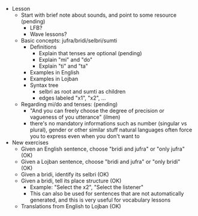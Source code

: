 * Lesson
    * Start with brief note about sounds, and point to some resource (pending)
      * LFB?
      * Wave lessons?
    * Basic concepts: jufra/bridi/selbri/sumti
        * Definitions
            * Explain that tenses are optional (pending)
            * Explain "mi" and "do"
            * Explain "ti" and "ta"
        * Examples in English
        * Examples in Lojban
        * Syntax tree
            * selbri as root and sumti as children
            * edges labeled "x1", "x2", ...
    * Regarding mi/do and tenses: (pending)
        * "And you can freely choose the degree of precision or vagueness of you utterance" (ilmen)
        * there's no mandatory informations such as number (singular vs plural), gender or other similar stuff natural languages often force you to express even when you don't want to
* New exercises
    * Given an English sentence, choose "bridi and jufra" or "only jufra" (OK)
    * Given a Lojban sentence, choose "bridi and jufra" or "only bridi" (OK)
    * Given a bridi, identify its selbri (OK)
    * Given a bridi, tell its place structure (OK)
        * Example: "Select the x2", "Select the listener"
        * This can also be used for sentences that are not automatically generated, and this is very useful for vocabulary lessons
    * Translations from English to Lojban (OK)
